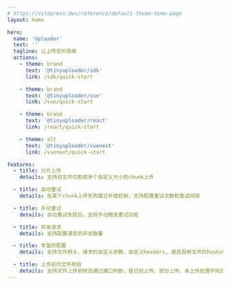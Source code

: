 ```yaml
---
# https://vitepress.dev/reference/default-theme-home-page
layout: home

hero:
  name: 'Uploader'
  text: ''
  tagline: 让上传变的简单
  actions:
    - theme: brand
      text: '@tinyuploader/sdk'
      link: /sdk/quick-start

    - theme: brand
      text: '@tinyuploader/vue'
      link: /vue/quick-start

    - theme: brand
      text: '@tinyuploader/react'
      link: /react/quick-start

    - theme: alt
      text: '@tinyuploader/vuenext'
      link: /vuenext/quick-start

features:
  - title: 分片上传
    details: 支持将文件切割成多个自定义大小的chunk上传

  - title: 自动重试
    details: 在某个chunk上传失败建立补偿机制，支持配置重试次数和重试间隔

  - title: 手动重试
    details: 自动重试失败后，支持手动触发重试功能

  - title: 并发请求
    details: 支持配置请求的并发数量

  - title: 丰富的配置
    details: 支持文件相关，请求的自定义参数，自定义headers, 是否启用文件的hash计算等

  - title: 上传前的文件校验
    details: 支持文件上传前校验通过接口判断，是已经上传、部分上传、未上传处理不同逻辑
---
```

